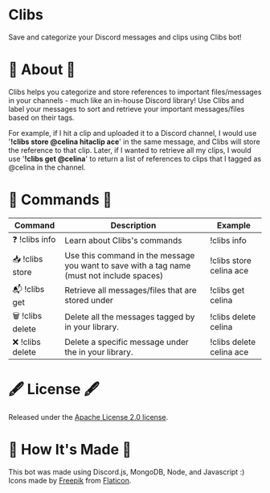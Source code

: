 # Clibs
Save and categorize your Discord messages and clips using Clibs bot!

# 🤖 About 🤖
Clibs helps you categorize and store references to important files/messages in your channels - much like an in-house Discord library! Use Clibs and label your messages to sort and retrieve your important messages/files based on their tags. 

For example, if I hit a clip and uploaded it to a Discord channel, I would use '**!clibs store @celina hitaclip ace**' in the same message, and Clibs will store the reference to that clip. Later, if I wanted to retrieve all my clips, I would use '**!clibs get @celina**' to return a list of references to clips that I tagged as @celina in the channel. 

# 📑 Commands 📑

| Command | Description | Example |
| ------------- | ------------- | ------------- |
| :question: !clibs info | Learn about Clibs's commands | !clibs info |
| :inbox_tray: !clibs store <tag-name> <message-name> | Use this command in the message you want to save with a tag name (must not include spaces) | !clibs store celina ace |
| :mailbox_with_mail: !clibs get <tag-name> | Retrieve all messages/files that are stored under <tag-name> | !clibs get celina |
| :wastebasket: !clibs delete <tag-name> | Delete all the messages tagged by <tag-name> in your library. | !clibs delete celina |
| :x: !clibs delete <tag-name> <message-name> | Delete a specific message under the <tag-name> in your library. | !clibs delete celina ace |

# 🖋️ License 🖋️
Released under the [Apache License 2.0 license](https://github.com/celinashen/clibs-discordbot/blob/main/LICENSE).
  
# 🧰 How It's Made 🧰
This bot was made using Discord.js, MongoDB, Node, and Javascript :)
Icons made by [Freepik](https://www.freepik.com) from [Flaticon](https://www.flaticon.com/). 
